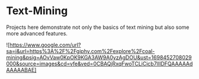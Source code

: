 # Text-Mining
Projects here demonstrate not only the basics of text mining but also some more advanced features.

![https://www.google.com/url?sa=i&url=https%3A%2F%2Fgiphy.com%2Fexplore%2Fcoal-mining&psig=AOvVaw0KpOK9KGA3AW9A0yzAgDOU&ust=1698452708029000&source=images&cd=vfe&ved=0CBAQjRxqFwoTCLiCicb7lIIDFQAAAAAdAAAAABAE]
